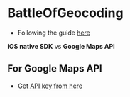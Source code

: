 # BattleOfGeocoding

- Following the guide
  [here](https://medium.com/@enricopiovesan/tutorial-geocoding-with-swift-4-7ef378778377)

**iOS native SDK** vs **Google Maps API**

## For Google Maps API
- [Get API key from
  here](https://developers.google.com/maps/documentation/javascript/get-api-key)
